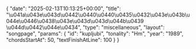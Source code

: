 {
    "date": "2025-02-13T10:13:25+00:00",
    "title": "\u041a\u043e\u043d\u0442\u0440\u0440\u0435\u0432\u043e\u043b\u044e\u0446\u0438\u043e\u043d\u043d\u044b\u0439 \u044d\u0442\u044e\u0434",
    "type": "miscellaneous",
    "layout": "songpage",
    "params": {
        "id": "kupljubi",
        "tonality": "Hm",
        "year": "1989",
        "chordsStartAt": 50,
        "textFinishAtLine": 100
    }
}